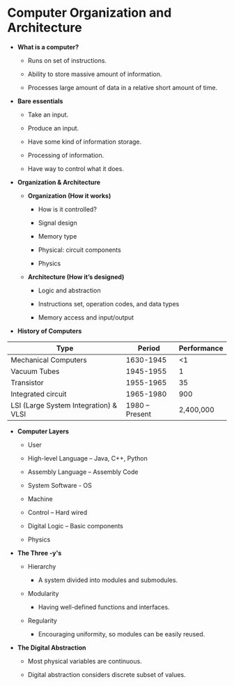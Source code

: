 Computer Organization and Architecture
======================================

-   **What is a computer?**

    -   Runs on set of instructions.

    -   Ability to store massive amount of information.

    -   Processes large amount of data in a relative short amount
        of time.

-   **Bare essentials**

    -   Take an input.

    -   Produce an input.

    -   Have some kind of information storage.

    -   Processing of information.

    -   Have way to control what it does.

-   **Organization & Architecture**

    -   **Organization (How it works)**

        -   How is it controlled?

        -   Signal design

        -   Memory type

        -   Physical: circuit components

        -   Physics

    -   **Architecture (How it’s designed)**

        -   Logic and abstraction

        -   Instructions set, operation codes, and data types

        -   Memory access and input/output

-   **History of Computers**

  | Type                                   | Period          | Performance  |
  | ---------------------------------------| ----------------| -------------|
  | Mechanical Computers                   | 1630-1945       | &lt;1        |
  | Vacuum Tubes                           | 1945-1955       | 1            |
  | Transistor                             | 1955-1965       | 35           |
  | Integrated circuit                     | 1965-1980       | 900          |
  | LSI (Large System Integration) & VLSI  | 1980 – Present  | 2,400,000    |

-   **Computer Layers**
    -   User

    -   High-level Language – Java, C++, Python

    -   Assembly Language – Assembly Code

    -   System Software - OS

    -   Machine

    -   Control – Hard wired

    -   Digital Logic – Basic components

    -   Physics

-   **The Three -y's**

    - Hierarchy

        - A system divided into modules and submodules.

    - Modularity

        - Having well-defined functions and interfaces.

    - Regularity

        - Encouraging uniformity, so modules can be easily reused.


-   **The Digital Abstraction**

    - Most physical variables are continuous.

    - Digital abstraction considers discrete subset of values.
